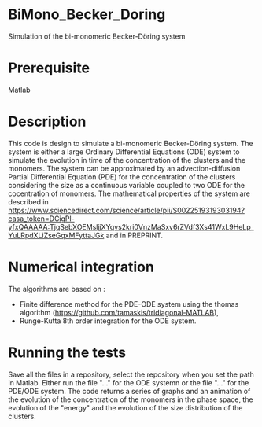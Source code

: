 # BiMono_Becker_Doring
Simulation of the bi-monomeric Becker-Döring system

# Prerequisite
Matlab

# Description
This code is design to simulate a bi-monomeric Becker-Döring system. 
The system is either a large Ordinary Differential Equations (ODE) system to simulate the evolution in time of the concentration of the clusters and the monomers.
The system can be approximated by an advection-diffusion Partial Differential Equation (PDE) for the concentration of the clusters considering the size as a continuous variable coupled to two ODE for the cocentration of monomers.
The mathematical properties of the system are described in https://www.sciencedirect.com/science/article/pii/S0022519319303194?casa_token=DCigPl-yfxQAAAAA:TjqSebXOEMsljjXYqvs2kri0VnzMaSxv6rZVdf3Xs41WxL9HeLp_YuLRpdXLiZseGqxMFyttaJGk and in PREPRINT.

# Numerical integration
The algorithms are based on :
*  Finite difference method for the PDE-ODE system using the thomas algorithm (https://github.com/tamaskis/tridiagonal-MATLAB),
*  Runge-Kutta 8th order integration for the ODE system.

# Running the tests
Save all the files in a repository, select the repository when you set the path in Matlab. Either run the file "..." for the ODE systemn or the file "..." for the PDE/ODE system.
The code returns a series of graphs and an animation of the evolution of the concentration of the monomers in the phase space, the evolution of the "energy" and the evolution of the size distribution of the clusters.
